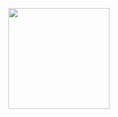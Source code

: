 <p> <img src="https://github.com/user-attachments/assets/340199f6-2643-4b1c-b65a-22c443a91208" width="200"/>  </p>
